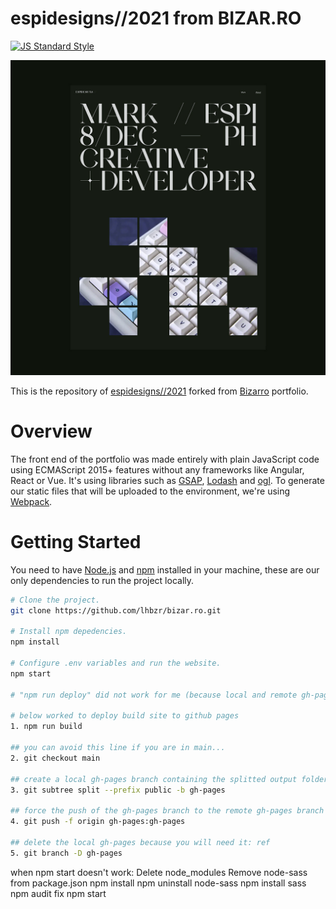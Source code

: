 # espidesigns//2021 from BIZAR.RO

[![JS Standard Style](https://img.shields.io/badge/code%20style-standard-brightgreen.svg?style=flat-square)](http://standardjs.com/)

[![Screenshot of Website](espidesigns2021.jpg)](https://espi.design/)

This is the repository of [espidesigns//2021](https://espi.design/) forked from [Bizarro](http://bizar.ro/) portfolio. 

# Overview

The front end of the portfolio was made entirely with plain JavaScript code using ECMAScript 2015+ features without any frameworks like Angular, React or Vue. It's using libraries such as [GSAP](https://greensock.com/), [Lodash](https://lodash.com/) and [ogl](https://github.com/oframe/ogl). To generate our static files that will be uploaded to the environment, we're using [Webpack](https://webpack.js.org/).

# Getting Started

You need to have [Node.js](https://nodejs.org/en/) and [npm](https://www.npmjs.com/) installed in your machine, these are our only dependencies to run the project locally.

```sh
# Clone the project.
git clone https://github.com/lhbzr/bizar.ro.git

# Install npm depedencies.
npm install

# Configure .env variables and run the website.
npm start

# "npm run deploy" did not work for me (because local and remote gh-pages pages must not exist first)

# below worked to deploy build site to github pages
1. npm run build

## you can avoid this line if you are in main...
2. git checkout main 

## create a local gh-pages branch containing the splitted output folder
3. git subtree split --prefix public -b gh-pages 

## force the push of the gh-pages branch to the remote gh-pages branch at origin
4. git push -f origin gh-pages:gh-pages 

## delete the local gh-pages because you will need it: ref
5. git branch -D gh-pages 

```


when npm start doesn't work:
Delete node_modules
Remove node-sass from package.json
npm install
npm uninstall node-sass
npm install sass
npm audit fix
npm start
